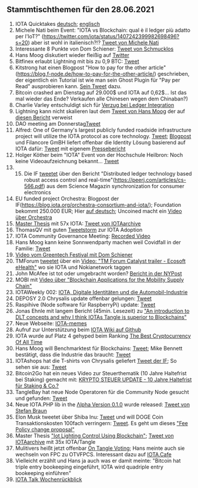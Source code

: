 ## Stammtischthemen für den 28.06.2021

1. IOTA Quicktakes [deutsch](https://youtu.be/53g41w7QZ08); [englisch](https://www.youtube.com/watch?v=Ho2erUrJdbI)
2. Michele Nati beim Event: "IOTA vs Blockchain: qual è il ledger più adatto per l'IoT?" (https://twitter.com/iota/status/1407242399982698496?s=20) aber ist wohl in italienisch?!? [Tweet von Michele Nati](https://twitter.com/michelenati/status/1407238587905720331?s=20)
3. Interessante 8 Punkte von Dom Schiener: [Tweet von Schmucklos](https://twitter.com/Schmucklos_/status/1407071244026011655?s=20)
4. Hans Moog diskutiert wieder fleißig auf [Twitter](https://twitter.com/hus_qy/status/1407236598249426945?s=20)
5. Bitfinex erlaubt Lightning mit bis zu 0,9 BTC: [Tweet](https://twitter.com/bitfinex/status/1407249431343386625?s=20)
6. Kitstrong hat einen Blogpost "How to pay for the other article"(https://blog.f-node.de/how-to-pay-for-the-other-article/) geschrieben, der eigentlich ein Tutorial ist wie man sein Ghost Plugin für "Pay per Read" ausprobieren kann. [Sein Tweet](https://twitter.com/KIT_strong_WING/status/1407251973569712129?s=20) dazu.
7. Bitcoin crashed am Dienstag auf 29.000$ und IOTA auf 0,62$... Ist das mal wieder das Ende? Verkaufen alle Chinesen wegen dem Chinaban?)
8. Charlie Varley entschuldigt sich für [Verzug bei Ledger Integration](https://iotatalk.org/blog/21-charlie-varley-apologizes-for-lack-of-communication-and-delays-on-ledger-update)
9. Lightning kann nicht skalieren laut dem [Tweet von Hans Moog](https://twitter.com/hus_qy/status/1407658051667214340?s=20) der auf [diesen Bericht](https://medium.com/@jonaldfyookball/mathematical-proof-that-the-lightning-network-cannot-be-a-decentralized-bitcoin-scaling-solution-1b8147650800) verweist
10. DAO meeting am Donnerstag[Tweet](https://twitter.com/Phylo79288735/status/1407612875825287168?s=20)
11. Alfred: One of Germany's largest publicly funded roadside infrastructure project will utilize the IOTA protocol as core technology. [Tweet](https://twitter.com/EtoGruppe/status/1407657717603373058?s=20); [Blogpost](https://www.etogruppe.com/en/news/news-from-eto/project-alfried-will-be-built-on-iota-chrysalis.html) und Filancore GmBH liefert offenbar die Identity Lösung basierend auf IOTA dafür: [Tweet](https://twitter.com/FilancoreGmbH/status/1407667642555568129?s=20) mit eigenem [Pressebericht](https://filancoregmbh.medium.com/press-release-alfried-smart-delineators-7b1a76c9e556)
12. Holger Köther beim "IOTA" Event von der Hochschule Heilbron: Noch keine Videoaufzeichnung bekannt... [Tweet](https://twitter.com/HolgerKoether/status/1402582722854404097?s=20)
13. 15. Die IF [tweetet](https://twitter.com/iota/status/1408002099162529792?s=20) über den Bericht "Distributed ledger technology based
robust access control and real-time"(https://peerj.com/articles/cs-566.pdf) aus dem Science Magazin
synchronization for consumer electronics
14. EU funded project Orchestra: Blogpost der IF(https://blog.iota.org/orchestra-consortium-and-iota/); Foundation bekommt 250.000 EUR; Hier [auf deutsch](https://iota-einsteiger-guide.de/iota-orchestra-Konsortium.html); Uncoined macht ein [Video über Orchestra](https://www.youtube.com/watch?v=EDZw1KcKCsE)
15. [Master Thesis](https://files.ifi.uzh.ch/CSG/staff/scheid/extern/theses/MA-R-Hy.pdf) mit 57x IOTA: [Tweet von IOTAarchive](https://twitter.com/_iotaarchive/status/1407964460841570304?s=20)
16. ThomasQV mit guten [Tweetstorm](https://twitter.com/TVstedal/status/1407900884848218116?s=20) zur IOTA Adoption
17. IOTA Community Governance Meeting: [Recorded Video](https://www.youtube.com/watch?v=9udv6iPO8Xk)
18. Hans Moog kann keine Sonnwendparty machen weil Covidfall in der Familie: [Tweet](https://twitter.com/hus_qy/status/1408901152838725633?s=20)
19. [Video vom Greentech Festival mit Dom Schiener](https://www.youtube.com/watch?v=d0fKSMp4tIY)
20. TMForum [tweetet](https://twitter.com/tmforumorg/status/1408379877447905283?s=20) über ein [Video: "TM Forum Catalyst trailer - Ecosoft eHealth"](https://www.youtube.com/watch?v=PcOEuzGs7uk) wo sie IOTA und Nokianetwork taggen
21. John McAfee ist tot oder umgebracht worden? [Bericht in der NYPost](https://nypost.com/2021/06/23/john-mcafee-dies-by-suicide-inside-prison-in-barcelona/amp/)
22. MOBI mit [Video über "Blockchain Applications for the Mobility Supply Chain"](https://www.youtube.com/watch?v=GteArwhRUSQ)
23. IOTAWeekly 002: [IOTA, Digitale Identitäten und die Automobil-Industrie](https://www.youtube.com/watch?v=bka-z4nQRHU)
24. DEPOSY 2.0 Chrysalis update offenbar gelungen: [Tweet](https://twitter.com/deposyproject/status/1408472639350390788?s=20)
25. Raspihive (Node software für RaspberryPi) update: [Tweet](https://twitter.com/raspihive/status/1408810788605804556?s=20)
26. Jonas Ehnle mit langem Bericht (45min. Lesezeit) zu ["An introduction to DLT concepts and why I think IOTAs Tangle is superior to Blockchains"](https://jonas-ehnle.medium.com/an-introduction-to-dlt-concepts-and-why-i-think-iotas-tangle-is-superior-to-blockchains-550b69ec86d6)
27. Neue Webseite: [IOTA-memes](https://iotamemes.com/)
28. Aufruf zur Unterstützung beim [IOTA Wiki auf Github](https://github.com/iota-community/iota-wiki)
29. IOTA wurde auf Platz 4 gehyped beim Ranking [The Best Cryptocurrency Of All Time](https://www.ranker.com/list/best-cryptocurrency/ranker-tech9)
30. Hans Moog will Benchmarktest für Blockchains: [Tweet](https://twitter.com/hus_qy/status/1408945984617562116?s=20); Mike Bennett bestätigt, dass die Industrie das braucht: [Tweet](https://twitter.com/MikeHypercube/status/1409221613862670340?s=20)
31. IOTAshops hat die T-shirts von Chrysalis geliefert [Tweet der IF](https://twitter.com/iota/status/1408069164191809549?s=20); So sehen sie aus: [Tweet](https://twitter.com/2779530283Mi/status/1409088629935427585?s=20)
32. Bitcoin2Go hat ein neues Video zur Steuerthematik (10 Jahre Haltefrist bei Staking) gemacht mit: [KRYPTO STEUER UPDATE - 10 Jahre Haltefrist für Staking & Co.?](https://www.youtube.com/watch?v=zdh5mDUtKt0)
33. TangleBay hat neue Node Operatoren für die Community Node gesucht und gefunden: [Tweet](https://twitter.com/TANGLEBAY/status/1409207565284741126?s=20)
34. Neue IOTA.PHP lib in the [Λlpha Version 0.1.0](https://github.com/iota-community/iota.php) wurde released: [Tweet von Stefan Braun](https://twitter.com/IOTAphp/status/1409468438721011714?s=20)
35. Elon Musk tweetet über Shiba Inu: [Tweet](https://twitter.com/elonmusk/status/1408380216653844480?s=20) und will DOGE Coin Transaktionskosten 100fach verringern: [Tweet](https://twitter.com/elonmusk/status/1409372298029584385?s=20). Es geht um dieses ["Fee Policy change proposal"](https://www.reddit.com/r/dogecoindev/comments/o94p6j/fee_policy_change_proposal/)
36. Master Thesis ["Iot Lighting Control Using Blockchain"](https://t.co/hRoT1SxToN?amp=1); [Tweet von IOTAarchive](https://twitter.com/_iotaarchive/status/1409405453457571841?s=20) mit 35x IOTA/Tangle 
37. Mulitivers heißt jetzt offenbar [On Tangle Voting](https://iota.cafe/t/on-tangle-voting-with-fpcs/1218); Hans meinte auch sie wechseln von FPC zu OTVFPCS. Interessant dazu auf [IOTA.Cafe](https://iota.cafe/t/race-otv/1217)
38. Vielleicht erzählt und Hans ja auch was er damit meinte: "Bitcoin hat triple entry bookeeping eingeführt, IOTA wird quadriple entry bookeeping einführen"
39. [IOTA Talk Wochenrückblick](https://www.iota-talk.com/index.php?article/94-wochenr%C3%BCckblick-vom-20-bis-26-juni-2021/)
